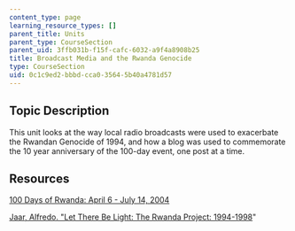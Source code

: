 ```yaml
---
content_type: page
learning_resource_types: []
parent_title: Units
parent_type: CourseSection
parent_uid: 3ffb031b-f15f-cafc-6032-a9f4a8908b25
title: Broadcast Media and the Rwanda Genocide
type: CourseSection
uid: 0c1c9ed2-bbbd-cca0-3564-5b40a4781d57
---
```


Topic Description
-----------------

This unit looks at the way local radio broadcasts were used to exacerbate the Rwandan Genocide of 1994, and how a blog was used to commemorate the 10 year anniversary of the 100-day event, one post at a time.

Resources
---------

[100 Days of Rwanda: April 6 - July 14, 2004](http://www.silent-edge.org/mt/rwanda/)

[Jaar, Alfredo. "Let There Be Light: The Rwanda Project: 1994-1998](http://imaginarymuseum.org/MHV/PZImhv/JaarRwandaProject.html)"